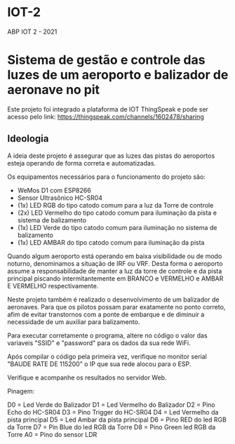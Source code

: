 # IOT-2
ABP IOT 2 - 2021

# Sistema de gestão e controle das luzes de um aeroporto e balizador de aeronave no pit

Este projeto foi integrado a plataforma de IOT ThingSpeak e pode ser acesso pelo link: https://thingspeak.com/channels/1602478/sharing

## Ideologia

A ideia deste projeto é assegurar que as luzes das pistas do aeroportos esteja operando de forma correta e automatizadas.

Os equipamentos necessários para o funcionamento do projeto são:

* WeMos D1 com ESP8266
* Sensor Ultrasônico HC-SR04
* (1x) LED RGB do tipo catodo comum para a luz da Torre de controle
* (2x) LED Vermelho do tipo catodo comum para iluminação da pista e sistema de balizamento
* (1x) LED Verde do tipo catodo comum para iluminação no sistema de balizamento
* (1x) LED AMBAR do tipo catodo comum para iluminação da pista

Quando algum aeroporto está operando em baixa visibilidade ou de modo noturno, denominamos a situação de IRF ou VRF. Desta forma o aeroporto 
assume a responsabilidade de manter a luz da torre de controle e da pista principal piscando intermitantemente em BRANCO e VERMELHO e AMBAR E VERMELHO respectivamente.

Neste projeto também é realizado o desenvolvimento de um balizador de aeronaves. Para que os pilotos possam parar exatamente no ponto correto, afim de evitar transtornos
com a ponte de embarque e de diminuir a necessidade de um auxiliar para balizamento.

Para executar corretamente o programa, altere no código o valor das variaveis "SSID" e "password" para os dados da sua rede WiFi.

Após compilar o código pela primeira vez, verifique no monitor serial "BAUDE RATE DE 115200" o IP que sua rede alocou para o ESP.

Verifique e acompanhe os resultados no servidor Web.

Pinagem:

D0 = Led Verde do Balizador
D1 = Led Vermelho do Balizador
D2 = Pino Echo do HC-SR04
D3 = Pino Trigger do HC-SR04
D4 = Led Vermelho da pista principal
D5 = Led Ambar da pista principal
D6 = Pino RED do led RGB da Torre
D7 = Pin Blue do led RGB da Torre
D8 = Pino Green led RGB da Torre
A0 = Pino do sensor LDR
  
